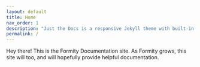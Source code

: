 ```yaml
---
layout: default
title: Home
nav_order: 1
description: "Just the Docs is a responsive Jekyll theme with built-in search that is easily customizable and hosted on GitHub Pages."
permalink: /
---
```


Hey there! This is the Formity Documentation site. As Formity grows, this site will too, and will hopefully provide helpful documentation.